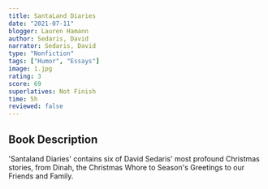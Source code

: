 ```yaml
---
title: SantaLand Diaries
date: "2021-07-11"
blogger: Lauren Hamann
author: Sedaris, David
narrator: Sedaris, David
type: "Nonfiction"
tags: ["Humor", "Essays"]
image: 1.jpg
rating: 3
score: 69
superlatives: Not Finish
time: 5h
reviewed: false
---
```


## Book Description

'Santaland Diaries' contains six of David Sedaris' most profound Christmas stories, from Dinah, the Christmas Whore to Season's Greetings to our Friends and Family.
